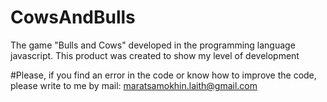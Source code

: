 # CowsAndBulls
The game "Bulls and Cows" developed in the programming language javascript.
This product was created to show my level of development

#Please, if you find an error in the code or know how to improve the code, please write to me by mail: maratsamokhin.laith@gmail.com
